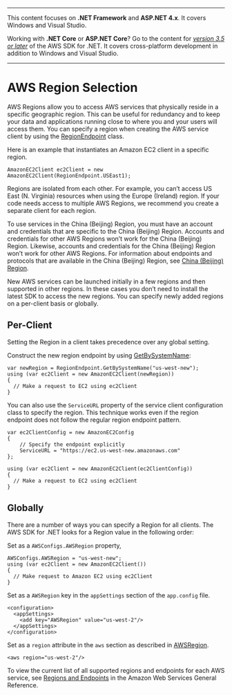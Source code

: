 --------

This content focuses on **\.NET Framework** and **ASP\.NET 4\.x**\. It covers Windows and Visual Studio\.

Working with **\.NET Core** or **ASP\.NET Core**? Go to the content for *[version 3\.5 or later](https://docs.aws.amazon.com/sdk-for-net/latest/developer-guide/welcome.html)* of the AWS SDK for \.NET\. It covers cross\-platform development in addition to Windows and Visual Studio\.

--------

# AWS Region Selection<a name="net-dg-region-selection"></a>

AWS Regions allow you to access AWS services that physically reside in a specific geographic region\. This can be useful for redundancy and to keep your data and applications running close to where you and your users will access them\. You can specify a region when creating the AWS service client by using the [RegionEndpoint](https://docs.aws.amazon.com/sdkfornet/v3/apidocs/items/Amazon/TRegionEndpoint.html) class\.

Here is an example that instantiates an Amazon EC2 client in a specific region\.

```
AmazonEC2Client ec2Client = new AmazonEC2Client(RegionEndpoint.USEast1);
```

Regions are isolated from each other\. For example, you can’t access US East \(N\. Virginia\) resources when using the Europe \(Ireland\) region\. If your code needs access to multiple AWS Regions, we recommend you create a separate client for each region\.

To use services in the China \(Beijing\) Region, you must have an account and credentials that are specific to the China \(Beijing\) Region\. Accounts and credentials for other AWS Regions won’t work for the China \(Beijing\) Region\. Likewise, accounts and credentials for the China \(Beijing\) Region won’t work for other AWS Regions\. For information about endpoints and protocols that are available in the China \(Beijing\) Region, see [China \(Beijing\) Region](http://docs.amazonaws.cn/en_us/general/latest/gr/rande.html#cnnorth_region)\.

New AWS services can be launched initially in a few regions and then supported in other regions\. In these cases you don’t need to install the latest SDK to access the new regions\. You can specify newly added regions on a per\-client basis or globally\.

## Per\-Client<a name="per-client"></a>

Setting the Region in a client takes precedence over any global setting\.

Construct the new region endpoint by using [GetBySystemName](https://docs.aws.amazon.com/sdkfornet/v3/apidocs/items/Amazon/MRegionEndpointGetBySystemNameString.html):

```
var newRegion = RegionEndpoint.GetBySystemName("us-west-new");
using (var ec2Client = new AmazonEC2Client(newRegion))
{
  // Make a request to EC2 using ec2Client
}
```

You can also use the `ServiceURL` property of the service client configuration class to specify the region\. This technique works even if the region endpoint does not follow the regular region endpoint pattern\.

```
var ec2ClientConfig = new AmazonEC2Config
{
    // Specify the endpoint explicitly
    ServiceURL = "https://ec2.us-west-new.amazonaws.com"
};

using (var ec2Client = new AmazonEC2Client(ec2ClientConfig))
{
  // Make a request to EC2 using ec2Client
}
```

## Globally<a name="globally"></a>

There are a number of ways you can specify a Region for all clients\. The AWS SDK for \.NET looks for a Region value in the following order:

Set as a `AWSConfigs.AWSRegion` property,

```
AWSConfigs.AWSRegion = "us-west-new";
using (var ec2Client = new AmazonEC2Client())
{
  // Make request to Amazon EC2 using ec2Client
}
```

Set as a `AWSRegion` key in the `appSettings` section of the `app.config` file\.

```
<configuration>
  <appSettings>
    <add key="AWSRegion" value="us-west-2"/>
  </appSettings>
</configuration>
```

Set as a `region` attribute in the `aws` section as described in [AWSRegion](net-dg-config-other.md#config-setting-awsregion)\.

```
<aws region="us-west-2"/>
```

To view the current list of all supported regions and endpoints for each AWS service, see [Regions and Endpoints](https://docs.aws.amazon.com/general/latest/gr/rande.html) in the Amazon Web Services General Reference\.